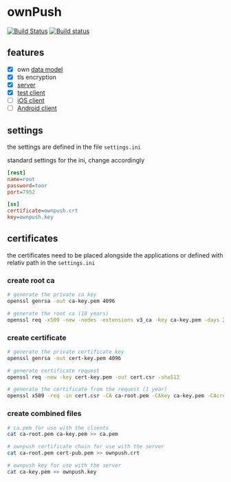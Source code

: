 # ownPush

[![Build Status](https://travis-ci.org/damaex/ownPush.svg?branch=master)](https://travis-ci.org/damaex/ownPush)
[![Build status](https://ci.appveyor.com/api/projects/status/j8ug21bncgq25dws/branch/master?svg=true)](https://ci.appveyor.com/project/damaex/ownpush)

## features
- [x] own [data model](data.md)
- [x] tls encryption
- [x] [server](server/readme.md)
- [x] [test client](clients/testClient/readme.md)
- [ ] [iOS client](clients/ios/readme.md)
- [ ] [Android client](clients/android/readme.md)

## settings

the settings are defined in the file `settings.ini`

standard settings for the ini, change accordingly

```ini
[rest]
name=root
password=toor
port=7952

[ss]
certificate=ownpush.crt
key=ownpush.key
```

## certificates

the certificates need to be placed alongside the applications or defined with relativ path in the `settings.ini`

### create root ca
```bash
# generate the private ca key
openssl genrsa -out ca-key.pem 4096

# generate the root ca (10 years)
openssl req -x509 -new -nodes -extensions v3_ca -key ca-key.pem -days 3650 -out ca-root.pem -sha512
```

### create certificate
```bash
# generate the private certificate key
openssl genrsa -out cert-key.pem 4096

# generate certificate request
openssl req -new -key cert-key.pem -out cert.csr -sha512

# generate the certificate from the request (1 year)
openssl x509 -req -in cert.csr -CA ca-root.pem -CAkey ca-key.pem -CAcreateserial -out cert-pub.pem -days 365 -sha512
```

### create combined files
```bash
# ca.pem for use with the clients
cat ca-root.pem ca-key.pem >> ca.pem

# ownpush certificate chain for use with the server
cat ca-root.pem cert-pub.pem >> ownpush.crt

# ownpush key for use with the server
cat ca-key.pem >> ownpush.key
```